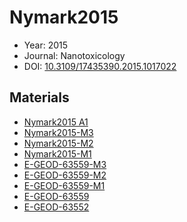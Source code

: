 <a name="article" />

# Nymark2015

* Year: 2015
* Journal: Nanotoxicology
* DOI: <a href="https://doi.org/10.3109/17435390.2015.1017022">10.3109/17435390.2015.1017022</a>

## Materials
* [Nymark2015 A1](nanowiki22.md)
* [Nymark2015-M3](nanowiki411.md)
* [Nymark2015-M2](nanowiki410.md)
* [Nymark2015-M1](nanowiki409.md)
* [E-GEOD-63559-M3](nanowiki411.md)
* [E-GEOD-63559-M2](nanowiki410.md)
* [E-GEOD-63559-M1](nanowiki409.md)
* [E-GEOD-63559](nanowiki14.md)
* [E-GEOD-63552](nanowiki13.md)
